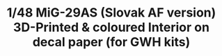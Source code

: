 ---
layout: product
title: "1/48 MiG-29AS (Slovak AF version) 3D-Printed & coloured Interior on decal paper (for GWH kits)"
price: "2600" 
desc: "3D Dekal"
img_path: "/assets/img/QD48025.webp"
brand: "Quinta Studio"
available: false
special_offer: false
new: false
soon: false
cat: "010000"
subcat: "016000"
subsubcat: "0N/A"
sifra: "QD48025"
popular: false
spec: false
---